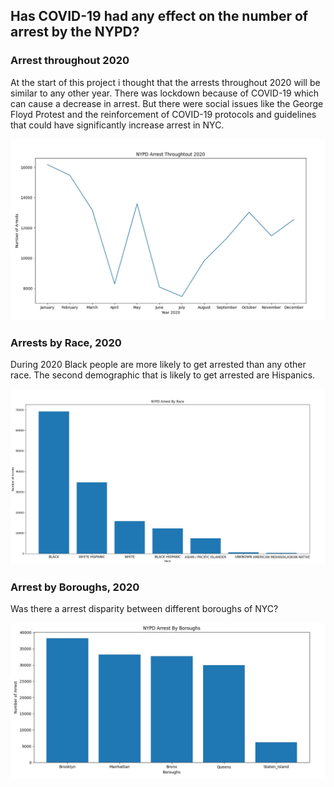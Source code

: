 ## Has COVID-19 had any effect on the number of arrest by the NYPD?

### Arrest throughout 2020

At the start of this project i thought that the arrests throughout 2020 will be similar to any other year. There was lockdown because of COVID-19 which can cause a decrease in arrest. But there were social issues like the George Floyd Protest and the reinforcement of COVID-19 protocols and guidelines that could have significantly increase arrest in NYC.

![vis1](/graph2.jpg)

### Arrests by Race, 2020

During 2020 Black people are more likely to get arrested than any other race. The second demographic that is likely to get arrested are Hispanics.

![vis2](/race_graph3.jpg)

### Arrest by Boroughs, 2020

Was there a arrest disparity between different boroughs of NYC? 

![vis3](/graph1.jpg)
